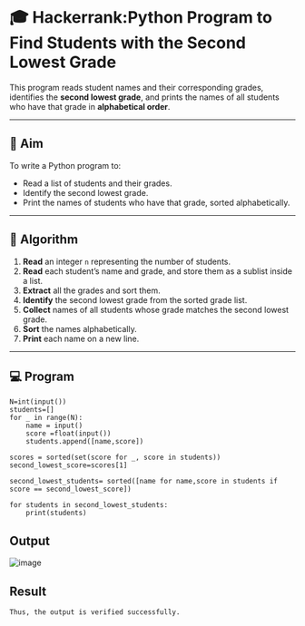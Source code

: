 # 🎓 Hackerrank:Python Program to Find Students with the Second Lowest Grade

This program reads student names and their corresponding grades, identifies the **second lowest grade**, and prints the names of all students who have that grade in **alphabetical order**.

---

## 🎯 Aim

To write a Python program to:
- Read a list of students and their grades.
- Identify the second lowest grade.
- Print the names of students who have that grade, sorted alphabetically.

---

## 🧠 Algorithm

1. **Read** an integer `n` representing the number of students.
2. **Read** each student’s name and grade, and store them as a sublist inside a list.
3. **Extract** all the grades and sort them.
4. **Identify** the second lowest grade from the sorted grade list.
5. **Collect** names of all students whose grade matches the second lowest grade.
6. **Sort** the names alphabetically.
7. **Print** each name on a new line.

---

## 💻  Program
```
N=int(input())
students=[]
for _ in range(N):
    name = input()
    score =float(input())
    students.append([name,score])
    
scores = sorted(set(score for _, score in students))
second_lowest_score=scores[1]

second_lowest_students= sorted([name for name,score in students if score == second_lowest_score])

for students in second_lowest_students:
    print(students)
```
## Output
![image](https://github.com/user-attachments/assets/b982c542-8d92-4fd1-9e5b-34c28ae7cc75)

## Result
```
Thus, the output is verified successfully.
```


